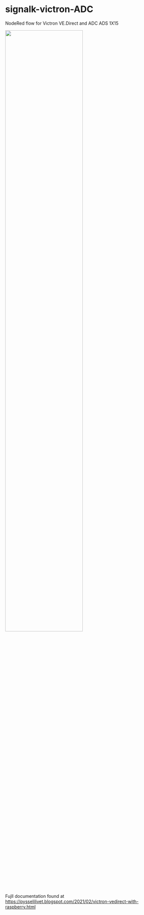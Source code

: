 # signalk-victron-ADC
NodeRed flow for Victron VE.Direct and ADC ADS 1X15

<img src=https://user-images.githubusercontent.com/16189982/111065672-1a4df700-84bb-11eb-8169-841b21322aa1.jpeg width="70%" height="70%" />

Fujll documentation found at https://pysselilivet.blogspot.com/2021/02/victron-vedirect-with-raspberry.html
